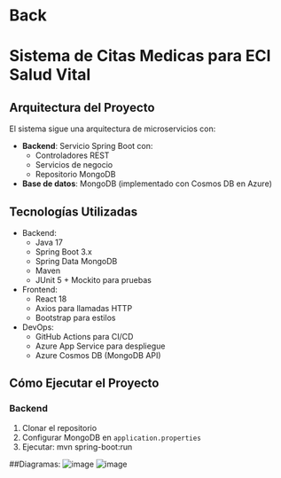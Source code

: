 # Back
# Sistema de Citas Medicas para ECI Salud Vital

## Arquitectura del Proyecto

El sistema sigue una arquitectura de microservicios con:

- **Backend**: Servicio Spring Boot con:
  - Controladores REST
  - Servicios de negocio
  - Repositorio MongoDB
- **Base de datos**: MongoDB (implementado con Cosmos DB en Azure)

## Tecnologías Utilizadas

- Backend:
  - Java 17
  - Spring Boot 3.x
  - Spring Data MongoDB
  - Maven
  - JUnit 5 + Mockito para pruebas
- Frontend:
  - React 18
  - Axios para llamadas HTTP
  - Bootstrap para estilos
- DevOps:
  - GitHub Actions para CI/CD
  - Azure App Service para despliegue
  - Azure Cosmos DB (MongoDB API)

## Cómo Ejecutar el Proyecto

### Backend

1. Clonar el repositorio
2. Configurar MongoDB en `application.properties`
3. Ejecutar:
mvn spring-boot:run

##Diagramas:
![image](https://github.com/user-attachments/assets/f0944d4e-ab02-4a94-b147-342c071f1686)
![image](https://github.com/user-attachments/assets/767b331d-54b2-4446-ae78-da715215ef8e)



